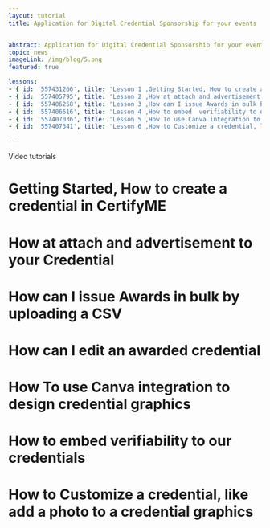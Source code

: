 ```yaml
---
layout: tutorial
title: Application for Digital Credential Sponsorship for your events


abstract: Application for Digital Credential Sponsorship for your events
topic: news
imageLink: /img/blog/5.png
featured: true

lessons: 
- { id: '557431266', title: 'Lesson 1 ,Getting Started, How to create a credential in CertifyME' }
- { id: '557405795', title: 'Lesson 2 ,How at attach and advertisement to your Credential ' }
- { id: '557406258', title: 'Lesson 3 ,How can I issue Awards in bulk by uploading a CSV' }
- { id: '557406616', title: 'Lesson 4 ,How to embed  verifiability to our credentials' }
- { id: '557407036', title: 'Lesson 5 ,How To use Canva integration to design credential graphics  ' }
- { id: '557407341', title: 'Lesson 6 ,How to Customize a credential, like add a photo to a credential graphics ' }

---
```

Video tutorials

# Getting Started, How to create a credential in CertifyME
# How at attach and advertisement to your Credential 
# How can I issue Awards in bulk by uploading a CSV
# How can I edit an awarded credential 
# How To use Canva integration to design credential graphics 
# How to embed  verifiability to our credentials 
# How to Customize a credential, like add a photo to a credential graphics